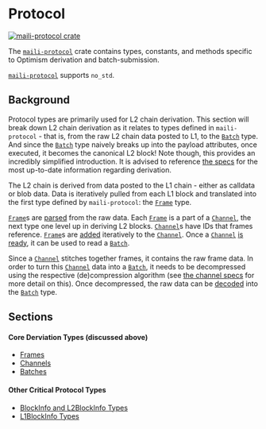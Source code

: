 # Protocol

<a href="https://crates.io/crates/maili-protocol"><img src="https://img.shields.io/crates/v/maili-protocol.svg" alt="maili-protocol crate"></a>

The [`maili-protocol`][protocol] crate contains types, constants, and methods
specific to Optimism derivation and batch-submission.

[`maili-protocol`][protocol] supports `no_std`.

## Background

Protocol types are primarily used for L2 chain derivation. This section will
break down L2 chain derivation as it relates to types defined in
`maili-protocol` - that is, from the raw L2 chain data posted to L1, to the
[`Batch`][batch] type. And since the [`Batch`][batch] type naively breaks up
into the payload attributes, once executed, it becomes the canonical L2 block!
Note though, this provides an incredibly simplified introduction. It is advised
to reference [the specs][s] for the most up-to-date information regarding
derivation.

The L2 chain is derived from data posted to the L1 chain - either as calldata
or blob data. Data is iteratively pulled from each L1 block and translated
into the first type defined by `maili-protocol`: the [`Frame`][frame] type.

[`Frame`][frame]s are [parsed][parsed] from the raw data. Each [`Frame`][frame]
is a part of a [`Channel`][channel], the next type one level up in deriving
L2 blocks. [`Channel`][channel]s have IDs that frames reference. [`Frame`][frame]s
are [added][added] iteratively to the [`Channel`][channel]. Once a
[`Channel`][channel] [is ready][ready], it can be used to read a [`Batch`][batch].

Since a [`Channel`][channel] stitches together frames, it contains the raw frame
data. In order to turn this [`Channel`][channel] data into a [`Batch`][batch],
it needs to be decompressed using the respective (de)compression algorithm
(see [the channel specs][channel-specs] for more detail on this). Once
decompressed, the raw data can be [decoded][decoded] into the [`Batch`][batch]
type.


## Sections

#### Core Derviation Types (discussed above)

- [Frames](./frames.md)
- [Channels](./channels.md)
- [Batches](./batches.md)

#### Other Critical Protocol Types

- [BlockInfo and L2BlockInfo Types](./block-info.md)
- [L1BlockInfo Types](./l1-block-info.md)


<!-- Links -->

[decoded]: https://docs.rs/maili-protocol/latest/maili_protocol/enum.Batch.html#method.decode
[batch]: https://docs.rs/maili-protocol/latest/maili_protocol/enum.Batch.html
[ready]: https://docs.rs/maili-protocol/latest/maili_protocol/struct.Channel.html#method.is_ready
[added]: https://docs.rs/maili-protocol/latest/maili_protocol/struct.Channel.html#method.add_frame
[channel]: https://docs.rs/maili-protocol/latest/maili_protocol/struct.Channel.html
[frame]: https://docs.rs/maili-protocol/latest/maili_protocol/struct.Frame.html
[parsed]: https://docs.rs/maili-protocol/latest/maili_protocol/struct.Frame.html#method.parse_frames

[protocol]: https://crates.io/crates/maili-protocol
[s]: https://specs.optimism.io/protocol/derivation.html#overview
[lcd]: https://specs.optimism.io/protocol/derivation.html#overview
[channel-specs]: https://specs.optimism.io/protocol/derivation.html#channel-format
